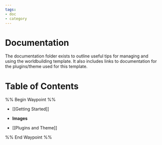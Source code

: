 ```yaml
---
tags:
- doc
- category
---
```

# Documentation
The documentation folder exists to outline useful tips for managing and using the worldbuilding template. It also includes links to documentation for the plugins/theme used for this template.
# Table of Contents
%% Begin Waypoint %%
- [[Getting Started]]
- **Images**

- [[Plugins and Theme]]

%% End Waypoint %%
